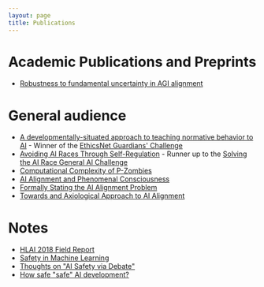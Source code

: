 ```yaml
---
layout: page
title: Publications
---
```


# Academic Publications and Preprints

- [Robustness to fundamental uncertainty in AGI alignment](https://arxiv.org/abs/1807.09836)

# General audience

- [A developmentally-situated approach to teaching normative behavior to AI](https://www.lesswrong.com/posts/uEAvtbtEBdsQJMdh8/a-developmentally-situated-approach-to-teaching-normative) - Winner of the [EthicsNet Guardians' Challenge](https://www.herox.com/EthicsNet/community)
- [Avoiding AI Races Through Self-Regulation](https://mapandterritory.org/avoiding-ai-races-through-self-regulation-1b815fca6b06) - Runner up to the [Solving the AI Race General AI Challenge](https://medium.com/goodai-news/solving-the-ai-race-finalists-15-000-of-prizes-5f57d1f6a45f)
- [Computational Complexity of P-Zombies](https://mapandterritory.org/computational-complexity-of-p-zombies-fc56909af96f)
- [AI Alignment and Phenomenal Consciousness](https://mapandterritory.org/ai-alignment-and-phenomenal-consciousness-2ca23de6aebd)
- [Formally Stating the AI Alignment Problem](https://mapandterritory.org/formally-stating-the-ai-alignment-problem-fe7a6e3e5991)
- [Towards and Axiological Approach to AI Alignment](https://mapandterritory.org/towards-an-axiological-approach-to-ai-alignment-4993d044d1b8)

# Notes

- [HLAI 2018 Field Report](https://www.lesswrong.com/posts/axsizR4vEX8qtuLpR/hlai-2018-field-report)
- [Safety in Machine Learning](https://www.lesswrong.com/posts/3iP8P57mNpHBFfYkd/safety-in-machine-learning)
- [Thoughts on "AI Safety via Debate"](https://www.lesswrong.com/posts/WRy6KNnxwQHc5Ktjc/thoughts-on-ai-safety-via-debate)
- [How safe "safe" AI development?](https://www.lesswrong.com/posts/JDZsoykx3KBp8ptEi/how-safe-safe-ai-development)
